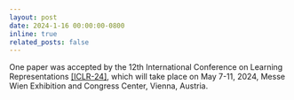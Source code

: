 ```yaml
---
layout: post
date: 2024-1-16 00:00:00-0800
inline: true
related_posts: false
---
```


One paper was accepted by the 12th International Conference on Learning Representations [[ICLR-24]](https://iclr.cc/Conferences/2024), which will take place on May 7-11, 2024, Messe Wien Exhibition and Congress Center, Vienna, Austria.
